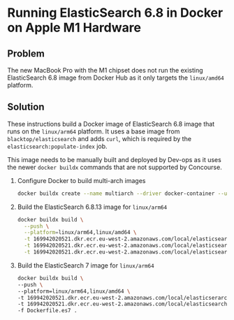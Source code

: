 # Running ElasticSearch 6.8 in Docker on Apple M1 Hardware

## Problem
The new MacBook Pro with the M1 chipset does not run the existing ElasticSearch 6.8 image from 
Docker Hub as it only targets the `linux/amd64` platform.

## Solution
These instructions build a Docker image of ElasticSearch 6.8 image that runs on the `linux/arm64` 
platform. It uses a base image from `blacktop/elasticsearch` and adds `curl`, which is required by 
the `elasticsearch:populate-index` job.

This image needs to be manually built and deployed by Dev-ops as it uses the newer `docker buildx` 
commands that are not supported by Concourse.

1. Configure Docker to build multi-arch images
   ```bash
   docker buildx create --name multiarch --driver docker-container --use
   ```
2. Build the ElasticSearch 6.8.13 image for `linux/arm64`
   ```bash
   docker buildx build \
     --push \
     --platform=linux/arm64,linux/amd64 \
     -t 169942020521.dkr.ecr.eu-west-2.amazonaws.com/local/elasticsearch:latest \
     -t 169942020521.dkr.ecr.eu-west-2.amazonaws.com/local/elasticsearch:6.8 \
     -t 169942020521.dkr.ecr.eu-west-2.amazonaws.com/local/elasticsearch:6.8.13 .
   ```
3. Build the ElasticSearch 7 image for `linux/arm64`
   ```bash
   docker buildx build \
   --push \
   --platform=linux/arm64,linux/amd64 \
   -t 169942020521.dkr.ecr.eu-west-2.amazonaws.com/local/elasticserarch:latest \
   -t 169942020521.dkr.ecr.eu-west-2.amazonaws.com/local/elasticsearch:7.10 \
   -f Dockerfile.es7 .
   ```
   